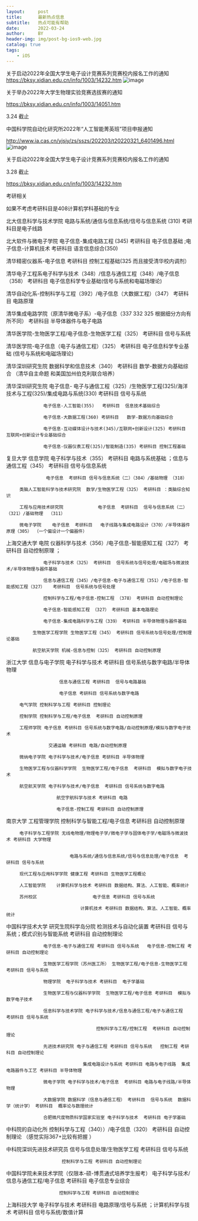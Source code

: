 ```yaml
---
layout:     post
title:      最新热点信息
subtitle:   热点可能有帮助
date:       2022-03-24
author:     BY
header-img: img/post-bg-ios9-web.jpg
catalog: true
tags:
    - iOS
---
```


关于启动2022年全国大学生电子设计竞赛系列竞赛校内报名工作的通知
https://bksy.xidian.edu.cn/info/1003/14232.htm
![image](https://user-images.githubusercontent.com/24884878/160284133-e3289fc4-3439-410c-81d3-b718582cf6b9.png)


关于举办2022年大学生物理实验竞赛选拔赛的通知 

https://bksy.xidian.edu.cn/info/1003/14051.htm

3.24 截止


中国科学院自动化研究所2022年“人工智能菁英班”项目申报通知

http://www.ia.cas.cn/yjsjy/zs/sszs/202203/t20220321_6401496.html
![image](https://user-images.githubusercontent.com/24884878/159754782-cc01da14-0ccb-4510-9d76-1e7885141ce9.png)



关于启动2022年全国大学生电子设计竞赛系列竞赛校内报名工作的通知

3.28 截止 

https://bksy.xidian.edu.cn/info/1003/14232.htm

考研相关

如果不考虑考研科目是408计算机学科基础的专业

北大信息科学与技术学院 电路与系统/通信与信息系统/信号与信息系统 (310)  考研科目是电子线路

北大软件与微电子学院    电子信息-集成电路工程 (345) 考研科目 电子信息基础 ;电子信息-计算机技术 考研科目 语言信息综合(350)


清华精密仪器系-电子信息 考研科目 控制工程基础(325 而且接受清华校内调剂）

清华电子工程系电子科学与技术（348）/信息与通信工程（348）/电子信息（358） 考研科目 电子信息科学专业基础(信号与系统和电磁场理论)

清华自动化系-控制科学与工程（392）/电子信息（大数据工程）（347） 考研科目 电路原理 

清华集成电路学院（原清华微电子系）-电子信息（337 332 325 根据细分方向有所不同） 考研科目 半导体器件与电子电路

清华医学院-生物医学工程/电子信息-生物医学工程（325）  考研科目 信号与系统

清华医学院-电子信息（电子与通信工程）（325） 考研科目 电子信息科学专业基础 (信号与系统和电磁场理论)

清华深圳研究生院   数据科学和信息技术（340） 考研科目  数学-数据方向基础综合 （清华自主命题 和美国加州伯克利联合培养）

清华深圳研究生院 电子信息- 电子与通信工程（325）/生物医学工程(325)/海洋技术与工程(325)/集成电路与系统(330)  考研科目 信号与系统 

                  电子信息-人工智能(355)   考研科目  信息技术基础综合 
		  
				  电子信息-大数据工程(360) 考研科目   数学-数据方向基础综合
				  
				  电子信息-互动媒体设计与技术(345)/互联网+创新设计(325) 考研科目 互联网+创新设计专业基础综合 
				  
				  电子信息-仪器仪表工程(325)/智能制造(335) 考研科目 控制工程基础 
				  
				  
				  
				  
复旦大学 信息学院 电子科学与技术（355）  考研科目 电路与系统基础 ；信息与通信工程（345） 考研科目 信号与信息系统

                   电子信息  考研科目 信号与信息系统（二）（384）/基础物理 （318）
		   
	     类脑人工智能科学与技术研究院  数学/生物医学工程（325） 考研科目 ：类脑综合知识
	     
		 工程与应用技术研究院             电子信息  考研科目  信号与信息系统（二）（321）/基础物理  （311）
		 
		 微电子学院    电子信息  考研科目   电子线路与集成电路设计（370）/半导体器件原理（305） （一个偏设计一个偏器件）
		 
		 
		 
上海交通大学 电院 仪器科学与技术（356）/电子信息-智能感知工程（327）  考研科目 自动控制原理 ；

                  电子科学与技术（325） 考研科目  信号系统与信号处理/电磁场与微波技术/半导体物理与器件基础
		  
				  信息与通信工程（345）/电子信息-电子与通信工程（351）/电子信息-智能感知工程（327）   考研科目  信号系统与信号处理 
				  
				  控制科学与工程/电子信息-控制工程 （378） 考研科目 自动控制理论
				  
				  电子信息-智能感知工程 （327） 考研科目 基本电路理论
				  
				  电子信息-集成电路科学与工程（339） 考研科目 半导体物理与器件基础 
				  
			  生物医学工程学院 生物医学工程（345） 考研科目 信号系统与信号处理/控制理论基础
			  
			  航空航天学院 机械-信息与控制（325） 考研科目 自动控制原理 
			  



浙江大学 信息与电子学院 电子科学与技术  考研科目 信号系统与数字电路/半导体物理 

                        信息与通信工程 考研科目  信号与电路基础
			
						电子信息 考研科目 信号系统与数字电路 
						
         电气学院 控制科学与工程 考研科目 控制理论 
	 
		 控制学院 控制科学与工程/电子信息  考研科目 自动控制原理 
		 
		 工程师学院 电子信息 考研科目 信号系统与数字电路/自动控制原理/模拟与数字电子技术
		 
		            交通运输 考研科目 电路/自动控制原理
			    
		 微纳电子学院 电子科学与技术/电子信息 考研科目 半导体物理 
		 
		 生物医学工程与仪器科学学院  生物医学工程/电子信息  考研科目  模拟与数字电子技术
		 
		 航空航天学院 电子科学与技术/电子信息  考研科目 信号系统与数字电路
		 
		               航空宇航科学与技术 考研科目 电路 
			       
					   电子信息-控制工程 考研科目 自动控制原理 
					   
					   
					   

南京大学 工程管理学院  控制科学与智能工程/电子信息 考研科目 自动控制原理  

         电子科学与工程学院 无线电物理/物理电子学/微电子学与固体电子学/电磁场与微波技术 考研科目 大学物理 
	 
	 
		                    电路与系统/通信与信息系统/信号与信息处理/电子信息  考研科目 信号与系统 
				    
		 现代工程与应用科学学院 健康工程 考研科目 生物医学工程概论
		 
		 人工智能学院    计算机科学与技术 考研科目 数据结构、算法、人工智能、概率统计
		 
		 苏州校区                     电子信息 考研科目 信号与系统 
		 
                                计算机技术 考研科目 数据结构、算法、人工智能、概率统计		
				
				
   
中国科学技术大学  研究生院科学岛分院   检测技术与自动化装置 考研科目  信号与系统；模式识别与智能系统 考研科目 自动控制理论

                  电子信息-电子与通信工程 考研科目 信号与系统   电子信息-控制工程 考研科目 自动控制理论  
		  
				  生物医学工程学院（苏州医工所） 生物医学工程/电子信息-生物医学工程 考研科目 信号与系统 
				  
				  物理学院  电子科学与技术 考研科目  电子学基础
				  
				  生物医学工程与仪器科学学院  生物医学工程/电子信息 考研科目  模拟与数字电子技术
				  
				  信息科学与技术学院 电子科学与技术/信息与通信工程/电子与通信工程   考研科目 信号与系统 
				  
				                      控制科学与工程/控制工程  考研科目 自动控制理论 
						      
				  先进技术研究院 电子与通信工程 考研科目 信号与系统   控制工程 考研科目 自动控制理论 
				  
				                 集成电路设计与系统 考研科目 电路与电子线路  集成电路器件与工艺 考研科目 半导体物理 
						 
				  微电子学院 电子科学与技术/电子信息  考研科目 电路与电子线路/半导体物理 
				  
				  大数据学院 数据科学（信息与通信工程） 考研科目  信号与系统  数据科学（统计学） 考研科目  概率论与数理统计 
				  
				  合肥微尺度物质科学国家实验室 电子科学与技术  考研科目 电子学基础 
 
 
 
中科院的自动化所   控制科学与工程（340））/电子信息（320）  考研科目 自动控制理论  （感觉实际367+比较有把握 ）

中科院深圳先进技术研究员 信号与信息处理/生物医学工程  考研科目 信号与系统

                         控制科学与工程 考研科目 自动控制理论 
			 
中国科学院未来技术学院（仅限本-硕-博贯通式培养学生报考） 电子科学与技术/信息与通信工程/电子信息  考研科目 电子信息专业综合

                        控制科学与工程 考研科目 自动控制理论
			
			

上海科技大学 电子科学与技术 考研科目 电路原理/信号与系统  ；计算机科学与技术 考研科目 信号与系统/数值计算 
